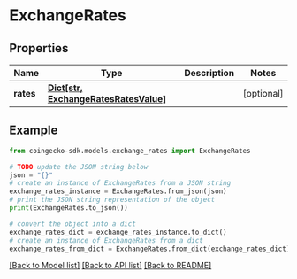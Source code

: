 # ExchangeRates


## Properties

Name | Type | Description | Notes
------------ | ------------- | ------------- | -------------
**rates** | [**Dict[str, ExchangeRatesRatesValue]**](ExchangeRatesRatesValue.md) |  | [optional] 

## Example

```python
from coingecko-sdk.models.exchange_rates import ExchangeRates

# TODO update the JSON string below
json = "{}"
# create an instance of ExchangeRates from a JSON string
exchange_rates_instance = ExchangeRates.from_json(json)
# print the JSON string representation of the object
print(ExchangeRates.to_json())

# convert the object into a dict
exchange_rates_dict = exchange_rates_instance.to_dict()
# create an instance of ExchangeRates from a dict
exchange_rates_from_dict = ExchangeRates.from_dict(exchange_rates_dict)
```
[[Back to Model list]](../README.md#documentation-for-models) [[Back to API list]](../README.md#documentation-for-api-endpoints) [[Back to README]](../README.md)



